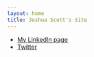```yaml
---
layout: home
title: Joshua Scott's Site
---
```


* [My LinkedIn page](https://www.linkedin.com/in/joshuascott)
* [Twitter](https://twitter.com/joshuascott94)
